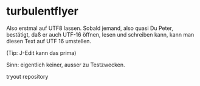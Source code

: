 turbulentflyer
==============
Also erstmal auf UTF8 lassen.
Sobald jemand, also quasi Du Peter, bestätigt, daß er auch UTF-16
öffnen, lesen und schreiben kann, kann man diesen Text auf UTF 16 umstellen.

(Tip: J-Edit kann das prima)

Sinn: eigentlich keiner, ausser zu Testzwecken.

tryout repository 